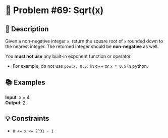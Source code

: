 # 🔢 Problem #69: Sqrt(x)

## 📝 Description

Given a non-negative integer `x`, return the square root of `x` rounded down to the nearest integer. The returned integer should be **non-negative** as well.

You **must not use** any built-in exponent function or operator.

- For example, do not use `pow(x, 0.5)` in c++ or `x * 0.5` in python.

## 📚 Examples

**Input**: x = 4
<br>
**Output**: 2

## 💡 Constraints

- `0 <= x <= 2^31 - 1`
